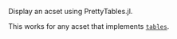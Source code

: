 Display an acset using PrettyTables.jl.

This works for any acset that implements [`tables`](@ref).
